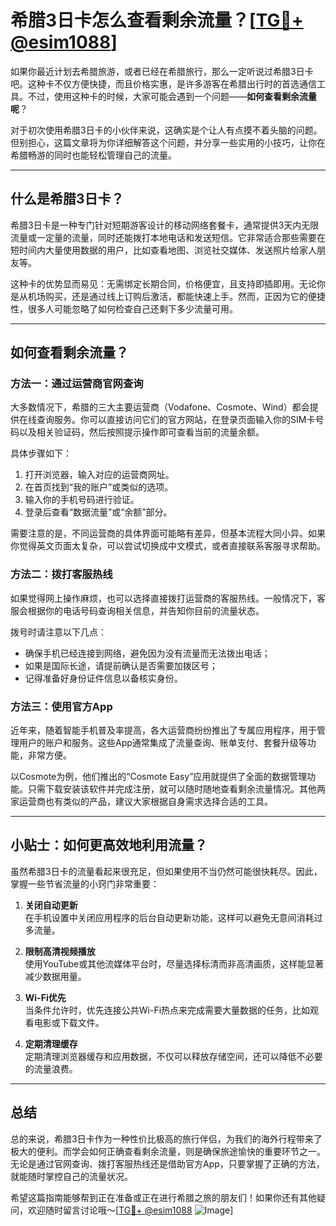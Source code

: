 # 希腊3日卡怎么查看剩余流量？[[TG💪+ @esim1088](https://t.me/s/esim1088)]

如果你最近计划去希腊旅游，或者已经在希腊旅行，那么一定听说过希腊3日卡吧。这种卡不仅方便快捷，而且价格实惠，是许多游客在希腊出行时的首选通信工具。不过，使用这种卡的时候，大家可能会遇到一个问题——**如何查看剩余流量呢**？

对于初次使用希腊3日卡的小伙伴来说，这确实是个让人有点摸不着头脑的问题。但别担心，这篇文章将为你详细解答这个问题，并分享一些实用的小技巧，让你在希腊畅游的同时也能轻松管理自己的流量。

---

## 什么是希腊3日卡？

希腊3日卡是一种专门针对短期游客设计的移动网络套餐卡，通常提供3天内无限流量或一定量的流量，同时还能拨打本地电话和发送短信。它非常适合那些需要在短时间内大量使用数据的用户，比如查看地图、浏览社交媒体、发送照片给家人朋友等。

这种卡的优势显而易见：无需绑定长期合同，价格便宜，且支持即插即用。无论你是从机场购买，还是通过线上订购后激活，都能快速上手。然而，正因为它的便捷性，很多人可能忽略了如何检查自己还剩下多少流量可用。

---

## 如何查看剩余流量？

### 方法一：通过运营商官网查询

大多数情况下，希腊的三大主要运营商（Vodafone、Cosmote、Wind）都会提供在线查询服务。你可以直接访问它们的官方网站，在登录页面输入你的SIM卡号码以及相关验证码，然后按照提示操作即可查看当前的流量余额。

具体步骤如下：
1. 打开浏览器，输入对应的运营商网址。
2. 在首页找到“我的账户”或类似的选项。
3. 输入你的手机号码进行验证。
4. 登录后查看“数据流量”或“余额”部分。

需要注意的是，不同运营商的具体界面可能略有差异，但基本流程大同小异。如果你觉得英文页面太复杂，可以尝试切换成中文模式，或者直接联系客服寻求帮助。

### 方法二：拨打客服热线

如果觉得网上操作麻烦，也可以选择直接拨打运营商的客服热线。一般情况下，客服会根据你的电话号码查询相关信息，并告知你目前的流量状态。

拨号时请注意以下几点：
- 确保手机已经连接到网络，避免因为没有流量而无法拨出电话；
- 如果是国际长途，请提前确认是否需要加拨区号；
- 记得准备好身份证件信息以备核实身份。

### 方法三：使用官方App

近年来，随着智能手机普及率提高，各大运营商纷纷推出了专属应用程序，用于管理用户的账户和服务。这些App通常集成了流量查询、账单支付、套餐升级等功能，非常方便。

以Cosmote为例，他们推出的“Cosmote Easy”应用就提供了全面的数据管理功能。只需下载安装该软件并完成注册，就可以随时随地查看剩余流量情况。其他两家运营商也有类似的产品，建议大家根据自身需求选择合适的工具。

---

## 小贴士：如何更高效地利用流量？

虽然希腊3日卡的流量看起来很充足，但如果使用不当仍然可能很快耗尽。因此，掌握一些节省流量的小窍门非常重要：

1. **关闭自动更新**  
   在手机设置中关闭应用程序的后台自动更新功能，这样可以避免无意间消耗过多流量。

2. **限制高清视频播放**  
   使用YouTube或其他流媒体平台时，尽量选择标清而非高清画质，这样能显著减少数据用量。

3. **Wi-Fi优先**  
   当条件允许时，优先连接公共Wi-Fi热点来完成需要大量数据的任务，比如观看电影或下载文件。

4. **定期清理缓存**  
   定期清理浏览器缓存和应用数据，不仅可以释放存储空间，还可以降低不必要的流量浪费。

---

## 总结

总的来说，希腊3日卡作为一种性价比极高的旅行伴侣，为我们的海外行程带来了极大的便利。而学会如何正确查看剩余流量，则是确保旅途愉快的重要环节之一。无论是通过官网查询、拨打客服热线还是借助官方App，只要掌握了正确的方法，就能随时掌控自己的流量状况。

希望这篇指南能够帮到正在准备或正在进行希腊之旅的朋友们！如果你还有其他疑问，欢迎随时留言讨论哦～[[TG💪+ @esim1088](https://t.me/s/esim1088) ![Image](https://i.postimg.cc/4NQfJmqS/Snipaste-2025-05-13-00-14-12.png)]